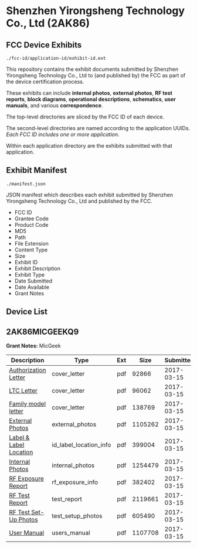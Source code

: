 # Shenzhen Yirongsheng Technology Co., Ltd (2AK86)
## FCC Device Exhibits

```
./fcc-id/application-id/exhibit-id.ext
```

This repository contains the exhibit documents submitted by Shenzhen Yirongsheng Technology Co., Ltd to (and published by) the FCC as part of the device certification process.

These exhibits can include **internal photos**, **external photos**, **RF test reports**, **block diagrams**, **operational descriptions**, **schematics**, **user manuals**, and various **correspondence**.

The top-level directories are sliced by the FCC ID of each device.

The second-level directories are named according to the application UUIDs. *Each FCC ID includes one or more application.*

Within each application directory are the exhibits submitted with that application. 

## Exhibit Manifest

```
./manifest.json
```

JSON manifest which describes each exhibit submitted by Shenzhen Yirongsheng Technology Co., Ltd and published by the FCC.

- FCC ID
- Grantee Code
- Product Code
- MD5
- Path
- File Extension
- Content Type
- Size
- Exhibit ID
- Exhibit Description
- Exhibit Type
- Date Submitted
- Date Available
- Grant Notes

## Device List
## 2AK86MICGEEKQ9
**Grant Notes:** MicGeek

| Description | Type | Ext | Size | Submitted | Available |
| ----------- | ---- | --- | ---- | --------- | --------- |
| [Authorization Letter](2AK86MICGEEKQ9/299951b3b9e646a2f7214a44b4625ed4/3316733.pdf) | cover_letter | pdf | 92866 | 2017-03-15 | 2017-03-15 |
| [LTC Letter](2AK86MICGEEKQ9/299951b3b9e646a2f7214a44b4625ed4/3316734.pdf) | cover_letter | pdf | 96062 | 2017-03-15 | 2017-03-15 |
| [Family model letter](2AK86MICGEEKQ9/299951b3b9e646a2f7214a44b4625ed4/3316735.pdf) | cover_letter | pdf | 138769 | 2017-03-15 | 2017-03-15 |
| [External Photos](2AK86MICGEEKQ9/299951b3b9e646a2f7214a44b4625ed4/3316736.pdf) | external_photos | pdf | 1105262 | 2017-03-15 | 2017-03-15 |
| [Label & Label Location](2AK86MICGEEKQ9/299951b3b9e646a2f7214a44b4625ed4/3316737.pdf) | id_label_location_info | pdf | 399004 | 2017-03-15 | 2017-03-15 |
| [Internal Photos](2AK86MICGEEKQ9/299951b3b9e646a2f7214a44b4625ed4/3316738.pdf) | internal_photos | pdf | 1254479 | 2017-03-15 | 2017-03-15 |
| [RF Exposure Report](2AK86MICGEEKQ9/299951b3b9e646a2f7214a44b4625ed4/3316740.pdf) | rf_exposure_info | pdf | 382402 | 2017-03-15 | 2017-03-15 |
| [RF Test Report](2AK86MICGEEKQ9/299951b3b9e646a2f7214a44b4625ed4/3316742.pdf) | test_report | pdf | 2119661 | 2017-03-15 | 2017-03-15 |
| [RF Test Set-Up Photos](2AK86MICGEEKQ9/299951b3b9e646a2f7214a44b4625ed4/3316743.pdf) | test_setup_photos | pdf | 605490 | 2017-03-15 | 2017-03-15 |
| [User Manual](2AK86MICGEEKQ9/299951b3b9e646a2f7214a44b4625ed4/3316744.pdf) | users_manual | pdf | 1107708 | 2017-03-15 | 2017-03-15 |
